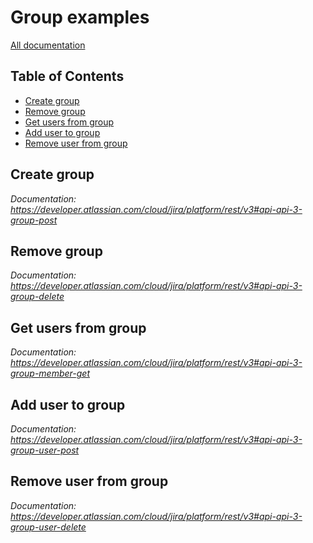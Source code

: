 # Group examples

[All documentation](https://developer.atlassian.com/cloud/jira/platform/rest/v3#api-group-Group)

## Table of Contents

- [Create group](#create-group)
- [Remove group](#remove-group)
- [Get users from group](#get-users-from-group)
- [Add user to group](#add-user-to-group)
- [Remove user from group](#remove-user-from-group)

## Create group
_Documentation: https://developer.atlassian.com/cloud/jira/platform/rest/v3#api-api-3-group-post_

## Remove group
_Documentation: https://developer.atlassian.com/cloud/jira/platform/rest/v3#api-api-3-group-delete_

## Get users from group
_Documentation: https://developer.atlassian.com/cloud/jira/platform/rest/v3#api-api-3-group-member-get_

## Add user to group
_Documentation: https://developer.atlassian.com/cloud/jira/platform/rest/v3#api-api-3-group-user-post_

## Remove user from group
_Documentation: https://developer.atlassian.com/cloud/jira/platform/rest/v3#api-api-3-group-user-delete_

